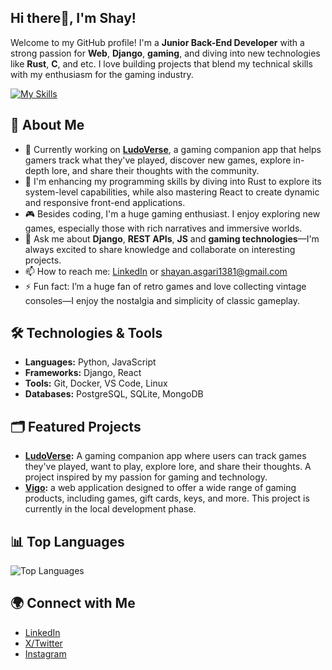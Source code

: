 ## Hi there👋, I'm Shay!

Welcome to my GitHub profile! I'm a **Junior Back-End Developer** with a strong passion for **Web**, **Django**, **gaming**, and diving into new technologies like **Rust**, **C**, and etc. I love building projects that blend my technical skills with my enthusiasm for the gaming industry.

[![My Skills](https://skillicons.dev/icons?i=py,django,mysql,postgres,html,css,bootstrap,js,ts,react,docker,bash,windows)](https://skillicons.dev)

## 🚀 About Me

- 🔭 Currently working on **[LudoVerse](https://github.com/yourusername/ludo_verse)**, a gaming companion app that helps gamers track what they've played, discover new games, explore in-depth lore, and share their thoughts with the community.
- 🌱 I'm enhancing my programming skills by diving into Rust to explore its system-level capabilities, while also mastering React to create dynamic and responsive front-end applications.
- 🎮 Besides coding, I'm a huge gaming enthusiast. I enjoy exploring new games, especially those with rich narratives and immersive worlds.
- 💬 Ask me about **Django**, **REST APIs**, **JS** and **gaming technologies**—I'm always excited to share knowledge and collaborate on interesting projects.
- 📫 How to reach me: [LinkedIn](https://www.linkedin.com/in/shayan-asgary-764974226) or [shayan.asgari1381@gmail.com](mailto:shayan.asgari1381@gmail.com)
- ⚡ Fun fact: I’m a huge fan of retro games and love collecting vintage consoles—I enjoy the nostalgia and simplicity of classic gameplay.


## 🛠️ Technologies & Tools

- **Languages:** Python, JavaScript
- **Frameworks:** Django, React
- **Tools:** Git, Docker, VS Code, Linux
- **Databases:** PostgreSQL, SQLite, MongoDB


## 🗂️ Featured Projects
- **[LudoVerse](https://github.com/ShayNotRook/ludo_verse):** A gaming companion app where users can track games they've played, want to play, explore lore, and share their thoughts. A project inspired by my passion for gaming and technology.
- **[Vigo](https://github.com/ShayNotRook/Vigo):** a web application designed to offer a wide range of gaming products, including games, gift cards, keys, and more. This project is currently in the local development phase.


## 📊 Top Languages

![Top Languages](https://github-readme-stats.vercel.app/api/top-langs/?username=ShayNotRook&layout=compact&theme=radical)


## 🌍 Connect with Me
- [LinkedIn](https://www.linkedin.com/in/shayan-asgary-764974226)
- [X/Twitter](https://x.com/Rooknotshay)
- [Instagram](https://www.instagram.com/shayaanasgarian)

